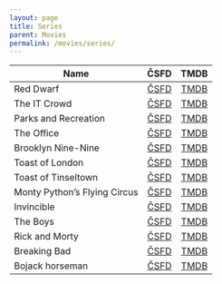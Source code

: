 ```yaml
---
layout: page
title: Series
parent: Movies
permalink: /movies/series/
---
```


| Name                         | ČSFD                                                                           | TMDB                                                                   |
|------------------------------|:------------------------------------------------------------------------------:|:----------------------------------------------------------------------:|
| Red Dwarf                    | [ČSFD](https://www.csfd.cz/film/69516-cerveny-trpaslik/prehled/)               | [TMDB](https://www.themoviedb.org/tv/326-red-dwarf)                    |
| The IT Crowd                 | [ČSFD](https://www.csfd.cz/film/224203-ajtaci/prehled/)                        | [TMDB](https://www.themoviedb.org/tv/2490-the-it-crowd)                |
| Parks and Recreation         | [ČSFD](https://www.csfd.cz/film/257154-odbor-mestske-zelene/prehled/)          | [TMDB](https://www.themoviedb.org/tv/8592-parks-and-recreation)        |
| The Office                   | [ČSFD](https://www.csfd.cz/film/198118-kancl/prehled/)                         | [TMDB](https://www.themoviedb.org/tv/2316-the-office)                  |
| Brooklyn Nine-Nine           | [ČSFD](https://www.csfd.cz/film/343390-brooklyn-99/prehled/)                   | [TMDB](https://www.themoviedb.org/tv/48891-brooklyn-nine-nine)         |
| Toast of London              | [ČSFD](https://www.csfd.cz/film/355076-toast-of-london/recenze/)               | [TMDB](https://www.themoviedb.org/tv/61413-toast-of-london)            |
| Toast of Tinseltown          | [ČSFD](https://www.csfd.cz/film/1124677-toast-of-tinseltown/prehled/)          | [TMDB](https://www.themoviedb.org/tv/153347-toast-of-tinseltown)       |
| Monty Python’s Flying Circus | [ČSFD](https://www.csfd.cz/film/70220-monty-pythonuv-letajici-cirkus/prehled/) | [TMDB](https://www.themoviedb.org/tv/849-monty-python-s-flying-circus) |
| Invincible                   | [ČSFD](https://www.csfd.cz/film/930640-neporazitelny/prehled/)                 | [TMDB](https://www.themoviedb.org/tv/95557-invincible)                 |
| The Boys                     | [ČSFD](https://www.csfd.cz/film/657621-banda/prehled/)                         | [TMDB](https://www.themoviedb.org/tv/76479-the-boys)                   |
| Rick and Morty               | [ČSFD](https://www.csfd.cz/film/360534-rick-a-morty/prehled/)                  | [TMDB](https://www.themoviedb.org/tv/60625-rick-and-morty)             |
| Breaking Bad                 | [ČSFD](https://www.csfd.cz/film/237486-pernikovy-tata/prehled/)                | [TMDB](https://www.themoviedb.org/tv/1396-breaking-bad)                |
| Bojack horseman              | [ČSFD](https://www.csfd.cz/film/384879-bojack-horseman/prehled/)               | [TMDB](https://www.themoviedb.org/tv/61222-bojack-horseman)            |
